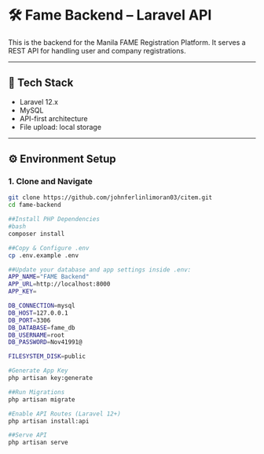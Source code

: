 # 🛠️ Fame Backend – Laravel API

This is the backend for the Manila FAME Registration Platform. It serves a REST API for handling user and company registrations.

---

## 🔧 Tech Stack

- Laravel 12.x
- MySQL
- API-first architecture
- File upload: local storage

---

## ⚙️ Environment Setup

### 1. Clone and Navigate

```bash
git clone https://github.com/johnferlinlimoran03/citem.git
cd fame-backend

##Install PHP Dependencies
#bash
composer install

##Copy & Configure .env
cp .env.example .env

##Update your database and app settings inside .env:
APP_NAME="FAME Backend"
APP_URL=http://localhost:8000
APP_KEY=

DB_CONNECTION=mysql
DB_HOST=127.0.0.1
DB_PORT=3306
DB_DATABASE=fame_db
DB_USERNAME=root
DB_PASSWORD=Nov41991@

FILESYSTEM_DISK=public

#Generate App Key
php artisan key:generate

##Run Migrations
php artisan migrate

#Enable API Routes (Laravel 12+)
php artisan install:api

##Serve API
php artisan serve
